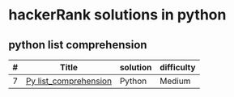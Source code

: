 # hackerRank solutions in python

## python list comprehension

|#|Title|solution|difficulty|
|--|----|--------|----------|
|7|[Py list_comprehension](https://www.hackerrank.com/challenges/list-comprehensions/problem?isFullScreen=true)|Python|Medium|
